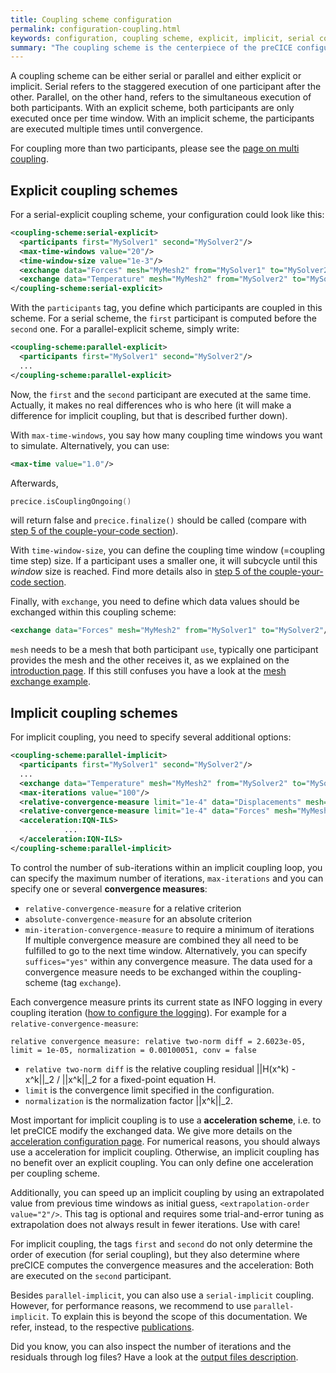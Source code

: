 ```yaml
---
title: Coupling scheme configuration
permalink: configuration-coupling.html
keywords: configuration, coupling scheme, explicit, implicit, serial coupling, parallel coupling
summary: "The coupling scheme is the centerpiece of the preCICE configuration. It describes the logical execution order of two or more participants. On this page, we explain how to couple two participants."
---
```


A coupling scheme can be either serial or parallel and either explicit or implicit. Serial refers to the staggered execution of one participant after the other. Parallel, on the other hand, refers to the simultaneous execution of both participants. With an explicit scheme, both participants are only executed once per time window. With an implicit scheme, the participants are executed multiple times until convergence.

For coupling more than two participants, please see the [page on multi coupling](configuration-coupling-multi.html).

## Explicit coupling schemes

For a serial-explicit coupling scheme, your configuration could look like this:

```xml
<coupling-scheme:serial-explicit>
  <participants first="MySolver1" second="MySolver2"/>
  <max-time-windows value="20"/>
  <time-window-size value="1e-3"/>
  <exchange data="Forces" mesh="MyMesh2" from="MySolver1" to="MySolver2"/>
  <exchange data="Temperature" mesh="MyMesh2" from="MySolver2" to="MySolver1"/>
</coupling-scheme:serial-explicit>
```

With the `participants` tag, you define which participants are coupled in this scheme. For a serial scheme, the `first` participant is computed before the `second` one. For a parallel-explicit scheme, simply write:

```xml
<coupling-scheme:parallel-explicit>
  <participants first="MySolver1" second="MySolver2"/>
  ...
</coupling-scheme:parallel-explicit>
```
Now, the `first` and the `second` participant are executed at the same time. Actually, it makes no real differences who is who here (it will make a difference for implicit coupling, but that is described further down). 

With `max-time-windows`, you say how many coupling time windows you want to simulate. Alternatively, you can use:
```xml
<max-time value="1.0"/> 
```
Afterwards,
```c++
precice.isCouplingOngoing()
```

will return false and `precice.finalize()` should be called (compare with [step 5 of the couple-your-code section](couple-your-code-timestep-sizes.html#steering-the-end-of-the-simulation)).  

With `time-window-size`, you can define the coupling time window (=coupling time step) size. If a participant uses a smaller one, it will subcycle until this _window_ size is reached. Find more details also in [step 5 of the couple-your-code section](couple-your-code-timestep-sizes.html). 

Finally, with `exchange`, you need to define which data values should be exchanged within this coupling scheme:
```xml
<exchange data="Forces" mesh="MyMesh2" from="MySolver1" to="MySolver2"/>
```
`mesh` needs to be a mesh that both participant `use`, typically one participant provides the mesh and the other receives it, as we explained on the [introduction page](configuration-introduction.html). If this still confuses you have a look at the [mesh exchange example](configuration-coupling-mesh-exchange.html).

## Implicit coupling schemes

For implicit coupling, you need to specify several additional options:

```xml
<coupling-scheme:parallel-implicit>
  <participants first="MySolver1" second="MySolver2"/>
  ...
  <exchange data="Temperature" mesh="MyMesh2" from="MySolver2" to="MySolver1"/>        
  <max-iterations value="100"/>
  <relative-convergence-measure limit="1e-4" data="Displacements" mesh="MyMesh2"/>
  <relative-convergence-measure limit="1e-4" data="Forces" mesh="MyMesh2"/>
  <acceleration:IQN-ILS>
            ...
  </acceleration:IQN-ILS>
</coupling-scheme:parallel-implicit>
```
To control the number of sub-iterations within an implicit coupling loop, you can specify the maximum number of iterations, `max-iterations` and you can specify one or several **convergence measures**:
* `relative-convergence-measure` for a relative criterion
* `absolute-convergence-measure` for an absolute criterion
* `min-iteration-convergence-measure` to require a minimum of iterations  
If multiple convergence measure are combined they all need to be fulfilled to go to the next time window. Alternatively, you can specify `suffices="yes"` within any convergence measure. 
The data used for a convergence measure needs to be exchanged within the coupling-scheme (tag `exchange`). 

Each convergence measure prints its current state as INFO logging in every coupling iteration ([how to configure the logging](configuration-logging.html)). For example for a `relative-convergence-measure`:

```
relative convergence measure: relative two-norm diff = 2.6023e-05, limit = 1e-05, normalization = 0.00100051, conv = false
```

* `relative two-norm diff` is the relative coupling residual \|\|H(x^k) - x^k\|\|_2 / \|\|x^k\|\|_2 for a fixed-point equation H.
* `limit` is the convergence limit specified in the configuration.
* `normalization` is the normalization factor \|\|x^k\|\|_2.


Most important for implicit coupling is to use a **acceleration scheme**, i.e. to let preCICE modify the exchanged data. We give more details on the [acceleration configuration page](configuration-acceleration.html). For numerical reasons, you should always use a acceleration for implicit coupling. Otherwise, an implicit coupling has no benefit over an explicit coupling. You can only define one acceleration per coupling scheme. 

Additionally, you can speed up an implicit coupling by using an extrapolated value from previous time windows as initial guess, `<extrapolation-order value="2"/>`. This tag is optional and requires some trial-and-error tuning as extrapolation does not always result in fewer iterations. Use with care!   

For implicit coupling, the tags `first` and `second` do not only determine the order of execution (for serial coupling), but they also determine where preCICE computes the convergence measures and the acceleration: Both are executed on the `second` participant. 

Besides `parallel-implicit`, you can also use a `serial-implicit` coupling. However, for performance reasons, we recommend to use `parallel-implicit`. To explain this is beyond the scope of this documentation. We refer, instead, to the respective [publications](fundamentals-literature-guide.html).

Did you know, you can also inspect the number of iterations and the residuals through log files? Have a look at the [output files description](TODO).
